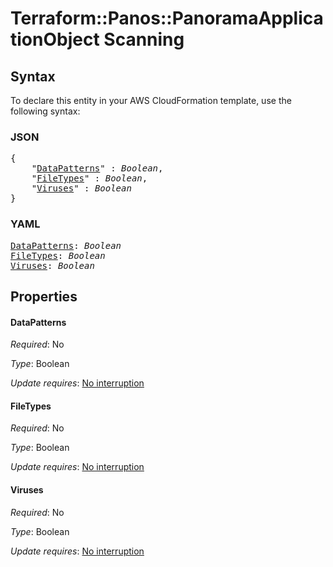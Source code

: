 # Terraform::Panos::PanoramaApplicationObject Scanning

## Syntax

To declare this entity in your AWS CloudFormation template, use the following syntax:

### JSON

<pre>
{
    "<a href="#datapatterns" title="DataPatterns">DataPatterns</a>" : <i>Boolean</i>,
    "<a href="#filetypes" title="FileTypes">FileTypes</a>" : <i>Boolean</i>,
    "<a href="#viruses" title="Viruses">Viruses</a>" : <i>Boolean</i>
}
</pre>

### YAML

<pre>
<a href="#datapatterns" title="DataPatterns">DataPatterns</a>: <i>Boolean</i>
<a href="#filetypes" title="FileTypes">FileTypes</a>: <i>Boolean</i>
<a href="#viruses" title="Viruses">Viruses</a>: <i>Boolean</i>
</pre>

## Properties

#### DataPatterns

_Required_: No

_Type_: Boolean

_Update requires_: [No interruption](https://docs.aws.amazon.com/AWSCloudFormation/latest/UserGuide/using-cfn-updating-stacks-update-behaviors.html#update-no-interrupt)

#### FileTypes

_Required_: No

_Type_: Boolean

_Update requires_: [No interruption](https://docs.aws.amazon.com/AWSCloudFormation/latest/UserGuide/using-cfn-updating-stacks-update-behaviors.html#update-no-interrupt)

#### Viruses

_Required_: No

_Type_: Boolean

_Update requires_: [No interruption](https://docs.aws.amazon.com/AWSCloudFormation/latest/UserGuide/using-cfn-updating-stacks-update-behaviors.html#update-no-interrupt)


